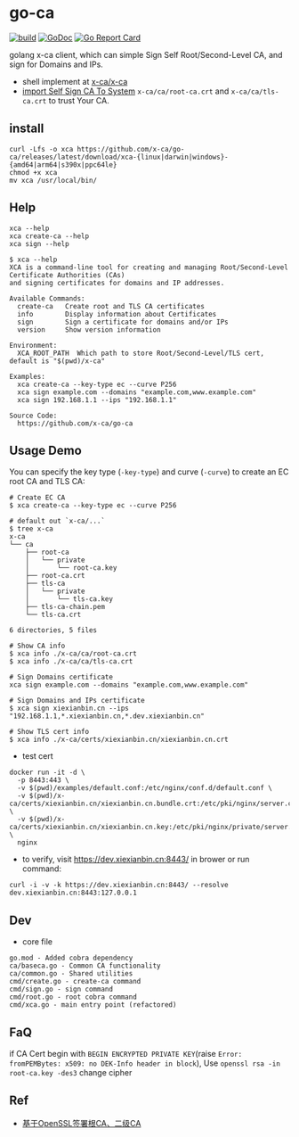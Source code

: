 # go-ca

[![build](https://github.com/x-ca/go-ca/actions/workflows/workflow.yaml/badge.svg)](https://github.com/x-ca/go-ca/actions/workflows/workflow.yaml)
[![GoDoc](https://godoc.org/github.com/x-ca/go-ca?status.svg)](https://pkg.go.dev/github.com/x-ca/go-ca)
[![Go Report Card](https://goreportcard.com/badge/github.com/x-ca/go-ca)](https://goreportcard.com/report/github.com/x-ca/go-ca)

golang x-ca client, which can simple Sign Self Root/Second-Level CA, and sign for Domains and IPs.

- shell implement at [x-ca/x-ca](https://github.com/x-ca/x-ca)
- [import Self Sign CA To System](https://www.xiexianbin.cn/http/ssl/2017-02-15-openssl-self-sign-ca/#导出导入自签名证书) `x-ca/ca/root-ca.crt` and `x-ca/ca/tls-ca.crt` to trust Your CA.

## install

```
curl -Lfs -o xca https://github.com/x-ca/go-ca/releases/latest/download/xca-{linux|darwin|windows}-{amd64|arm64|s390x|ppc64le}
chmod +x xca
mv xca /usr/local/bin/
```

## Help

```
xca --help
xca create-ca --help
xca sign --help
```

```
$ xca --help
XCA is a command-line tool for creating and managing Root/Second-Level Certificate Authorities (CAs)
and signing certificates for domains and IP addresses.

Available Commands:
  create-ca   Create root and TLS CA certificates
  info        Display information about Certificates
  sign        Sign a certificate for domains and/or IPs
  version     Show version information

Environment:
  XCA_ROOT_PATH  Which path to store Root/Second-Level/TLS cert, default is "$(pwd)/x-ca"

Examples:
  xca create-ca --key-type ec --curve P256
  xca sign example.com --domains "example.com,www.example.com"
  xca sign 192.168.1.1 --ips "192.168.1.1"

Source Code:
  https://github.com/x-ca/go-ca
```

## Usage Demo

You can specify the key type (`-key-type`) and curve (`-curve`) to create an EC root CA and TLS CA:

```
# Create EC CA
$ xca create-ca --key-type ec --curve P256

# default out `x-ca/...`
$ tree x-ca
x-ca
└── ca
    ├── root-ca
    │   └── private
    │       └── root-ca.key
    ├── root-ca.crt
    ├── tls-ca
    │   └── private
    │       └── tls-ca.key
    ├── tls-ca-chain.pem
    └── tls-ca.crt

6 directories, 5 files

# Show CA info
$ xca info ./x-ca/ca/root-ca.crt
$ xca info ./x-ca/ca/tls-ca.crt

# Sign Domains certificate
xca sign example.com --domains "example.com,www.example.com"

# Sign Domains and IPs certificate
$ xca sign xiexianbin.cn --ips "192.168.1.1,*.xiexianbin.cn,*.dev.xiexianbin.cn"

# Show TLS cert info
$ xca info ./x-ca/certs/xiexianbin.cn/xiexianbin.cn.crt
```

- test cert

```
docker run -it -d \
  -p 8443:443 \
  -v $(pwd)/examples/default.conf:/etc/nginx/conf.d/default.conf \
  -v $(pwd)/x-ca/certs/xiexianbin.cn/xiexianbin.cn.bundle.crt:/etc/pki/nginx/server.crt \
  -v $(pwd)/x-ca/certs/xiexianbin.cn/xiexianbin.cn.key:/etc/pki/nginx/private/server.key \
  nginx
```

- to verify, visit https://dev.xiexianbin.cn:8443/ in brower or run command:

```
curl -i -v -k https://dev.xiexianbin.cn:8443/ --resolve dev.xiexianbin.cn:8443:127.0.0.1
```

## Dev

- core file

```
go.mod - Added cobra dependency
ca/baseca.go - Common CA functionality
ca/common.go - Shared utilities
cmd/create.go - create-ca command
cmd/sign.go - sign command
cmd/root.go - root cobra command
cmd/xca.go - main entry point (refactored)
```

## FaQ

if CA Cert begin with `BEGIN ENCRYPTED PRIVATE KEY`(raise `Error: fromPEMBytes: x509: no DEK-Info header in block`),
Use `openssl rsa -in root-ca.key -des3` change cipher

## Ref

- [基于OpenSSL签署根CA、二级CA](https://www.xiexianbin.cn/s/ca/)
